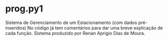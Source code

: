 # prog.py1
Sistema de Gerenciamento de um Estacionamento (com dados pré-inseridos)
No código já tem comentários para dar uma breve explicação de cada função.
Sistema produzido por Renan Aprigio Dias de Moura.
